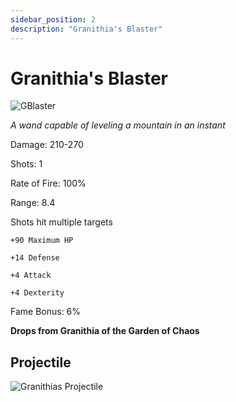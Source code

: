 ```yaml
---
sidebar_position: 2
description: "Granithia's Blaster"
---
```


# Granithia's Blaster

![GBlaster](https://vwiki.valorserver.com/api/item/picture/granithia's%20blaster)

<i>A wand capable of leveling a mountain in an instant</i>

Damage: 210-270

Shots: 1

Rate of Fire: 100%

Range: 8.4

Shots hit multiple targets

    +90 Maximum HP
    
    +14 Defense
    
    +4 Attack
    
    +4 Dexterity

Fame Bonus: 6%

**Drops from Granithia of the Garden of Chaos**

## Projectile

![Granithias Projectile](https://cdn.discordapp.com/attachments/953134990428868629/997626728501481694/granithiasblaster.gif)
